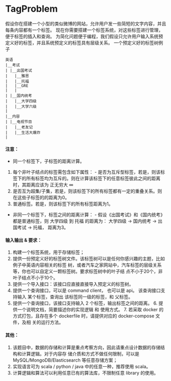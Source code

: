 # TagProblem
假设你在搭建一个小型的类似微博的网站，允许用户发一些简短的文字内容，并且每条内容都有一个标签。
现在你需要搭建一个标签系统，对这些标签进行管理，便于标签的插入和查询。
为简化问题便于编程，我们假设只允许用户输入系统预定义好的标签，并且系统预定义的标签具有层级关系。
 一个预定义好的标签树例子 
 ``` 
英语
|__考试 
| |__出国考试
|   |__雅思
|   |__托福
|   |__GRE
|   |
| |__国内统考
|   |__大学四级
|   |__大学六级
|   
|__内容
| |__电视节目
|   |__老友记
|   |__生活大爆炸
|   
```

#### 注意： 
* 同一个标签下，子标签的距离计算。
1. 每个非叶子结点的标签需包含如下属性： - 是否为互斥型标签，若是，则该标签下的所有标签均为互斥的。则在计算该标签下的任意标签彼此之间的距离时，其距离应该为 正无穷大 ∞
2. 是否互为超集/子集，若是，则该标签下的所有标签都有一定的重叠关系。则在这些子标签的的距离为0。
3. 普通标签。若是，则该标签下的所有标签距离为1。 
* 非同一个标签下，标签之间的距离计算： - 假设《出国考试》和《国内统考》都是普通标签，则 大学四级 到 托福 的距离为： 大学四级 -> 国内统考 -> 出国考试 -> 托福， 距离为3。
#### 输入输出 & 要求：
1. 构建一个标签系统，用于存储标签； 
2. 提供一份预定义好的标签树文件。该标签树可以是任何你感兴趣的主题，比如例子中英语内容相关的标签 树，或者汽车之家网站中，汽车标签的层级关系等，你也可以自定义一颗标签树。要求标签树中的叶子结 点不小于20个，非叶子结点不小于10个。
3. 提供一个导入接口：该接口应直接直接导入预定义的标签树。 
4. 提供一个查询接口，可以是 command client， 也可以是 api。 该查询接口支持输入 某个标签，查询出 该标签同一级的标签，和 父标签。
5. 提供一个查询接口，该接口支持输入 2 个标签，输出标签之间的距离。 6. 提供一个说明文档，简要描述你的实现逻辑 和 使用方式。 7. 若采取 docker 的方式打包，且存在多个 dockerfile 时，请提供对应的 docker-compose 文件，及相 关的运行方法。
#### 其他： 
1. 该题目中，数据的存储和计算是重点考察方向，因此请重点设计数据的存储结构和计算逻辑。对于内容存 储介质和方式不做任何限制，可以是 MySQL/MongoDB/Elasticsearch 等任意存储方案；
2. 实现语言可为 scala / python / java 中的任意一种，推荐使用 scala。 
3. 计算逻辑和算法可以利用任意已有的算法库，不限制任意 library 的使用。